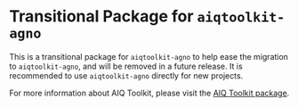 <!--
SPDX-FileCopyrightText: Copyright (c) 2025, NVIDIA CORPORATION & AFFILIATES. All rights reserved.
SPDX-License-Identifier: Apache-2.0

Licensed under the Apache License, Version 2.0 (the "License");
you may not use this file except in compliance with the License.
You may obtain a copy of the License at

http://www.apache.org/licenses/LICENSE-2.0

Unless required by applicable law or agreed to in writing, software
distributed under the License is distributed on an "AS IS" BASIS,
WITHOUT WARRANTIES OR CONDITIONS OF ANY KIND, either express or implied.
See the License for the specific language governing permissions and
limitations under the License.
-->

# Transitional Package for `aiqtoolkit-agno`
This is a transitional package for `aiqtoolkit-agno` to help ease the migration to `aiqtoolkit-agno`, and will be removed in a future release. It is recommended to use `aiqtoolkit-agno` directly for new projects.

For more information about AIQ Toolkit, please visit the [AIQ Toolkit package](https://pypi.org/project/aiqtoolkit-agno/).
